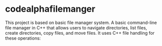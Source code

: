 # codealphafilemanger
This project is based on basic file manager system. A basic command-line file manager in C++ that allows users to navigate directories, list files, create directories, copy files, and move files. It uses C++ file handling for these operations:
